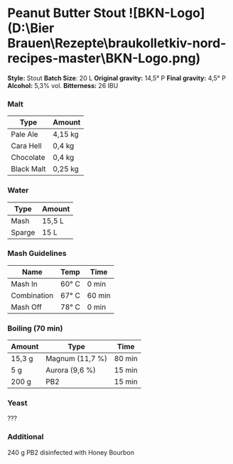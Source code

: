 # Peanut Butter Stout                 ![BKN-Logo](D:\Bier Brauen\Rezepte\braukolletkiv-nord-recipes-master\BKN-Logo.png)

**Style:** Stout
**Batch Size**: 20 L
**Original gravity:** 14,5° P
**Final gravity:** 4,5° P
**Alcohol:** 5,3% vol.
**Bitterness:** 26 IBU

### Malt

| Type       | Amount  |
| ---------- | ------- |
| Pale Ale   | 4,15 kg |
| Cara Hell  | 0,4 kg  |
| Chocolate  | 0,4 kg  |
| Black Malt | 0,25 kg |

### Water

| Type   | Amount |
| ------ | ------ |
| Mash   | 15,5 L |
| Sparge | 15 L   |

### Mash Guidelines 

| Name        | Temp  | Time   |
| ----------- | ----- | ------ |
| Mash In     | 60° C | 0 min  |
| Combination | 67° C | 60 min |
| Mash Off    | 78° C | 0 min  |

### Boiling (70 min)

| Amount | Type            | Time   |
| ------ | --------------- | ------ |
| 15,3 g | Magnum (11,7 %) | 80 min |
| 5 g    | Aurora (9,6 %)  | 15 min |
| 200 g  | PB2             | 15 min |

### Yeast

???

### Additional

240 g PB2 disinfected with Honey Bourbon 